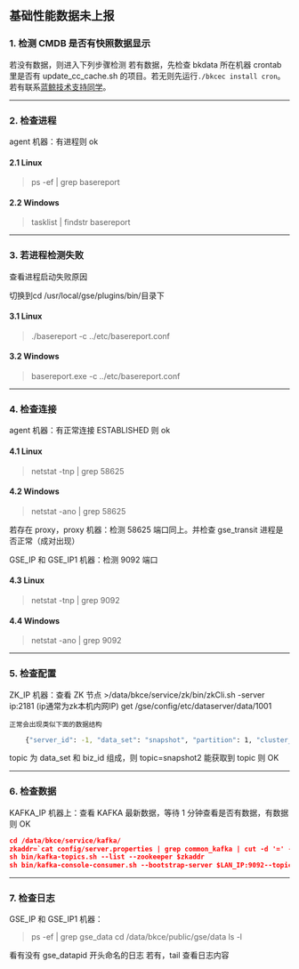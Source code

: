 ## 基础性能数据未上报
### 1. 检测 CMDB 是否有快照数据显示
若没有数据，则进入下列步骤检测
若有数据，先检查 bkdata 所在机器 crontab 里是否有 update_cc_cache.sh 的项目。若无则先运行`./bkcec install cron`。若有联系[蓝鲸技术支持同学](https://wpa.b.qq.com/cgi/wpa.php?ln=1&key=XzgwMDgwMjAwMV80NDMwOTZfODAwODAyMDAxXzJf)。

-----
### 2. 检查进程
agent 机器：有进程则 ok

#### 2.1 Linux
>ps -ef | grep basereport

#### 2.2 Windows
>tasklist | findstr basereport


-----
### 3. 若进程检测失败
查看进程启动失败原因

切换到cd /usr/local/gse/plugins/bin/目录下
#### 3.1 Linux
> ./basereport -c ../etc/basereport.conf

#### 3.2 Windows
> basereport.exe -c ../etc/basereport.conf

-----
### 4. 检查连接
agent 机器：有正常连接 ESTABLISHED 则 ok

#### 4.1 Linux
>netstat -tnp | grep 58625

#### 4.2 Windows
>netstat -ano | grep 58625

若存在 proxy，proxy 机器：检测 58625 端口同上。并检查 gse_transit 进程是否正常（成对出现）

GSE_IP 和 GSE_IP1 机器：检测 9092 端口

#### 4.3 Linux
>netstat -tnp | grep 9092

#### 4.4 Windows
>netstat -ano | grep 9092

-----
### 5. 检查配置
ZK_IP 机器：查看 ZK 节点
		>/data/bkce/service/zk/bin/zkCli.sh -server ip:2181 (ip通常为zk本机内网IP)
	get /gse/config/etc/dataserver/data/1001

	正常会出现类似下面的数据结构
```bash
	{"server_id": -1, "data_set": "snapshot", "partition": 1, "cluster_ind	ex": 0, "biz_id": 2, "msg_system": 1}
```

topic 为 data_set 和 biz_id 组成，则
topic=snapshot2
能获取到 topic 则 OK

-----
### 6. 检查数据
KAFKA_IP 机器上：查看 KAFKA 最新数据，等待 1 分钟查看是否有数据，有数据则 OK

```json
cd /data/bkce/service/kafka/
zkaddr=`cat config/server.properties | grep common_kafka | cut -d '=' -f 2`
sh bin/kafka-topics.sh --list --zookeeper $zkaddr
sh bin/kafka-console-consumer.sh --bootstrap-server $LAN_IP:9092--topic $topic（第5步查询到的）
```

-----
### 7. 检查日志
GSE_IP 和 GSE_IP1 机器：
> ps -ef | grep gse_data
cd /data/bkce/public/gse/data
ls -l

看有没有 gse_datapid 开头命名的日志
若有，tail 查看日志内容
